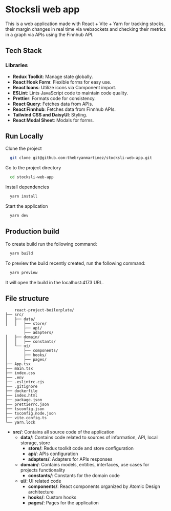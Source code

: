 # Stocksli web app

This is a web application made with React + Vite + Yarn for tracking stocks, their margin changes in real time via websockets and checking their metrics in a graph via APIs using the Finnhub API.

## Tech Stack

### Libraries

- **Redux Toolkit**: Manage state globally.
- **React Hook Form**: Flexible forms for easy use.
- **React Icons**: Utilize icons via Component import.
- **ESLint**: Lints JavaScript code to maintain code quality.
- **Prettier**: Formats code for consistency.
- **React Query**: Fetches data from APIs.
- **React Finnhub**: Fetches data from Finnhub APIs.
- **Tailwind CSS and DaisyUI**: Styling.
- **React Modal Sheet**: Modals for forms.

## Run Locally

Clone the project

```bash
  git clone git@github.com:thebryanmartinez/stocksli-web-app.git
```

Go to the project directory

```bash
  cd stocksli-web-app
```

Install dependencies

```bash
  yarn install
```

Start the application

```bash
  yarn dev
```

## Production build

To create build run the following command:

```bash
  yarn build
```

To preview the build recently created, run the following command:

```bash
  yarn preview
```

It will open the build in the localhost:4173 URL.

## File structure

```arduino
    react-project-boilerplate/
├── src/
│   ├── data/
│   │   ├── store/
        ├── api/
        ├── adapters/
│   ├── domain/
│   │   ├── constants/
│   └── ui/
│       ├── components/
│       ├── hooks/
│       ├── pages/
├── App.tsx
├── main.tsx
├── index.css
├── .env
├── .eslintrc.cjs
├── .gitignore
├── dockerfile
├── index.html
├── package.json
├── prettierrc.json
├── tsconfig.json
├── tsconfig.node.json
├── vite.config.ts
└── yarn.lock
```

- **src/**: Contains all source code of the application
  - **data/**: Contains code related to sources of information, API, local storage, store
    - **store/**: Redux toolkit code and store configuration
    - **api/**: APIs configuration
    - **adapters/**: Adapters for APIs responses
  - **domain/**: Contains models, entities, interfaces, use cases for projects functionality
    - **constants/**: Constants for the domain code
  - **ui/**: UI related code
    - **components/**: React components organized by Atomic Design architecture
    - **hooks/**: Custom hooks
    - **pages/**: Pages for the application
